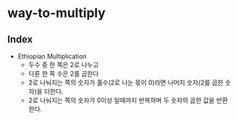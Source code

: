 # way-to-multiply


## Index
- Ethiopian Multiplication
    - 두수 중 한 쪽은 2로 나누고
    - 다른 한 쪽 수은 2를 곱한다
    - 2로 나눠지는 쪽의 숫자가 홀수(2로 나눈 몫이 0)라면 나머지 숫자(2를 곱한 숫자)을 더한다.
    - 2로 나눠지는 쪽의 숫자가 0이상 일때까지 반복하며 두 숫자의 곱한 값을 반환한다.